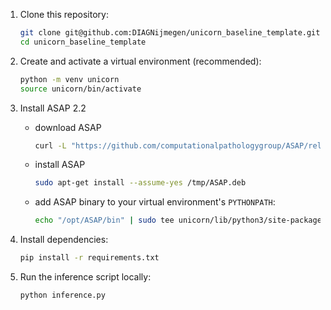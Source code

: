 1. Clone this repository:
   ```bash
   git clone git@github.com:DIAGNijmegen/unicorn_baseline_template.git
   cd unicorn_baseline_template
   ```

2. Create and activate a virtual environment (recommended):
   ```bash
   python -m venv unicorn
   source unicorn/bin/activate
   ```

3. Install ASAP 2.2

   - download ASAP
      ```bash
      curl -L "https://github.com/computationalpathologygroup/ASAP/releases/download/ASAP-2.2-(Nightly)/ASAP-2.2-Ubuntu2204.deb" -o /tmp/ASAP.deb
      ```
   - install ASAP
      ```bash
      sudo apt-get install --assume-yes /tmp/ASAP.deb
      ```
   - add ASAP binary to your virtual environment's `PYTHONPATH`:
      ```bash
      echo "/opt/ASAP/bin" | sudo tee unicorn/lib/python3/site-packages/asap.pth
      ```

4. Install dependencies:
   ```bash
   pip install -r requirements.txt
   ```

5. Run the inference script locally:
   ```bash
   python inference.py
   ```
